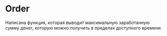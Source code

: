 # Order
Написана функция, которая выводит максимальную заработанную сумму денег, которую можно получить в пределах доступного времени.
